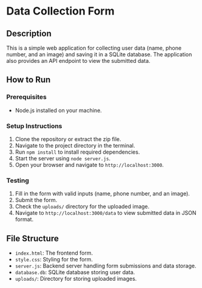 
# Data Collection Form

## Description
This is a simple web application for collecting user data (name, phone number, and an image) and saving it in a SQLite database. The application also provides an API endpoint to view the submitted data.

## How to Run

### Prerequisites
- Node.js installed on your machine.

### Setup Instructions
1. Clone the repository or extract the zip file.
2. Navigate to the project directory in the terminal.
3. Run `npm install` to install required dependencies.
4. Start the server using `node server.js`.
5. Open your browser and navigate to `http://localhost:3000`.

### Testing
1. Fill in the form with valid inputs (name, phone number, and an image).
2. Submit the form.
3. Check the `uploads/` directory for the uploaded image.
4. Navigate to `http://localhost:3000/data` to view submitted data in JSON format.

## File Structure
- `index.html`: The frontend form.
- `style.css`: Styling for the form.
- `server.js`: Backend server handling form submissions and data storage.
- `database.db`: SQLite database storing user data.
- `uploads/`: Directory for storing uploaded images.
    